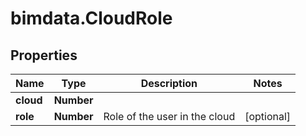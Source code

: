 # bimdata.CloudRole

## Properties

Name | Type | Description | Notes
------------ | ------------- | ------------- | -------------
**cloud** | **Number** |  | 
**role** | **Number** | Role of the user in the cloud | [optional] 


